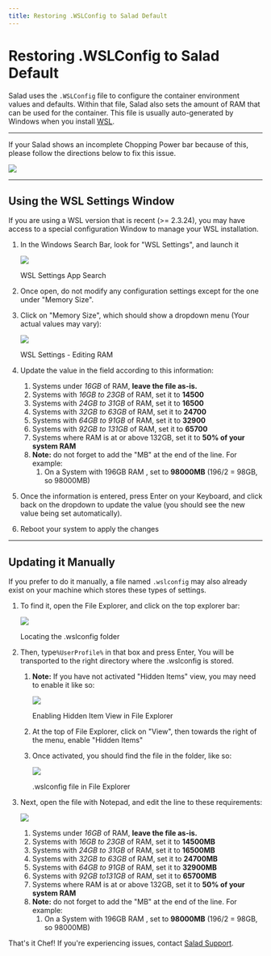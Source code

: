 ```yaml
---
title: Restoring .WSLConfig to Salad Default
---
```


# Restoring .WSLConfig to Salad Default

Salad uses the `.WSLConfig` file to configure the container environment values and defaults. Within that file, Salad
also sets the amount of RAM that can be used for the container. This file is usually auto-generated by Windows when you
install [WSL](https://support.salad.com/article/265-what-is-wsl).

---

If your Salad shows an incomplete Chopping Power bar because of this, please follow the directions below to fix this
issue.

![](https://s3.amazonaws.com/helpscout.net/docs/assets/615b47bfca9e0011a4434693/images/672baa682b5a6a55568050ed/file-b2X5HXYdpo.png)

---

## Using the WSL Settings Window

If you are using a WSL version that is recent (&gt;= 2.3.24), you may have access to a special configuration Window to
manage your WSL installation.

1. In the Windows Search Bar, look for "WSL Settings", and launch it

   ![](https://s3.amazonaws.com/helpscout.net/docs/assets/615b47bfca9e0011a4434693/images/672ba0e852600a4bb338e477/file-pvkhzv0lIv.png)

   WSL Settings App Search

2. Once open, do not modify any configuration settings except for the one under "Memory Size".
3. Click on "Memory Size", which should show a dropdown menu (Your actual values may vary):

   ![](https://s3.amazonaws.com/helpscout.net/docs/assets/615b47bfca9e0011a4434693/images/672ba16d5e70bb65b95054c3/file-oJFM8HiYxf.png)

   WSL Settings - Editing RAM

4. Update the value in the field according to this information:
   1. Systems under _16GB_ of RAM, **leave the file as-is.**
   2. Systems with _16GB to 23GB_ of RAM, set it to **14500**
   3. Systems with _24GB to 31GB_ of RAM, set it to **16500**
   4. Systems with _32GB to 63GB_ of RAM, set it to **24700**
   5. Systems with _64GB to 91GB_ of RAM, set it to **32900**
   6. Systems with _92GB to 131GB_ of RAM, set it to **65700**
   7. Systems where RAM is at or above 132GB, set it to **50% of your system RAM**
   8. **Note:** do not forget to add the "MB" at the end of the line. For example:
      1. On a System with 196GB RAM , set to **98000MB** (196/2 = 98GB, so 98000MB)

5. Once the information is entered, press Enter on your Keyboard, and click back on the dropdown to update the value
   (you should see the new value being set automatically).
6. Reboot your system to apply the changes

---

## Updating it Manually

If you prefer to do it manually, a file named `.wslconfig` may also already exist on your machine which stores these
types of settings.

1. To find it, open the File Explorer, and click on the top explorer bar:

   ![](https://s3.amazonaws.com/helpscout.net/docs/assets/615b47bfca9e0011a4434693/images/672ba33577f27013219ac390/file-LqWj0lFDP2.png)

   Locating the .wslconfig folder

2. Then, type`%UserProfile%` in that box and press Enter, You will be transported to the right directory where the
   .wslconfig is stored.
   1. **Note:** If you have not activated "Hidden Items" view, you may need to enable it like so:

      ![](https://s3.amazonaws.com/helpscout.net/docs/assets/615b47bfca9e0011a4434693/images/672ba4ab7c22c57b1ca69bf7/file-H6NdFqcjVS.png)

      Enabling Hidden Item View in File Explorer

   2. At the top of File Explorer, click on "View", then towards the right of the menu, enable "Hidden Items"
   3. Once activated, you should find the file in the folder, like so:

      ![](https://s3.amazonaws.com/helpscout.net/docs/assets/615b47bfca9e0011a4434693/images/672ba6267c22c57b1ca69bf8/file-fzsBeNi1Ri.png)

      .wslconfig file in File Explorer

3. Next, open the file with Notepad, and edit the line to these requirements:

   ![](https://s3.amazonaws.com/helpscout.net/docs/assets/615b47bfca9e0011a4434693/images/672ba79e5e70bb65b95054c7/file-Xebt5i7r0E.png)
   1. Systems under _16GB_ of RAM, **leave the file as-is.**
   2. Systems with _16GB to 23GB_ of RAM, set it to **14500MB**
   3. Systems with _24GB to 31GB_ of RAM, set it to **16500MB**
   4. Systems with _32GB to 63GB_ of RAM, set it to **24700MB**
   5. Systems with _64GB to 91GB_ of RAM, set it to **32900MB**
   6. Systems with _92GB to131GB_ of RAM, set it to **65700MB**
   7. Systems where RAM is at or above 132GB, set it to **50% of your system RAM**
   8. **Note:** do not forget to add the "MB" at the end of the line. For example:
      1. On a System with 196GB RAM , set to **98000MB** (196/2 = 98GB, so 98000MB)

That's it Chef! If you're experiencing issues, contact
[Salad Support](https://support.salad.com/article/216-how-to-create-a-support-ticket).
